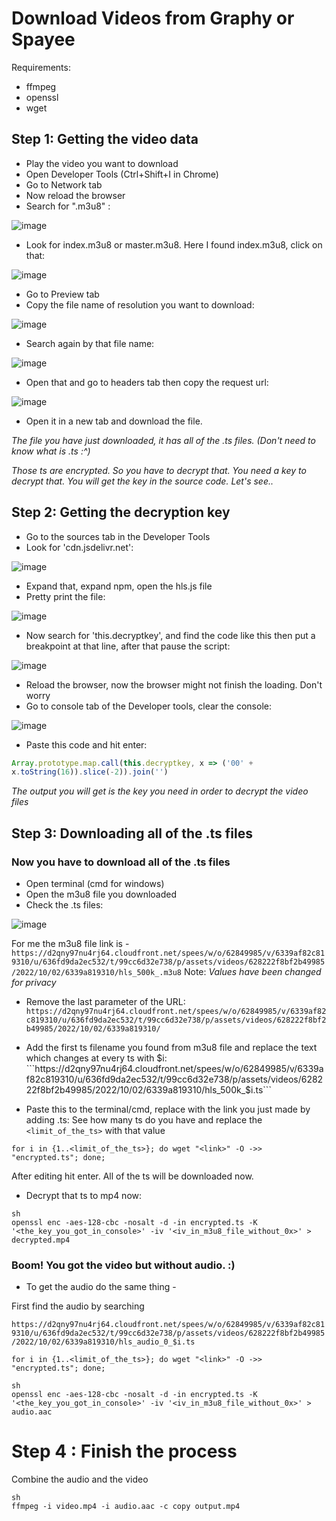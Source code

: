 # Download Videos from Graphy or Spayee
Requirements:
* ffmpeg
* openssl
* wget

## Step 1: Getting the video data

* Play the video you want to download
* Open Developer Tools (Ctrl+Shift+I in Chrome)
* Go to Network tab
* Now reload the browser
* Search for ".m3u8" : 

![image](https://user-images.githubusercontent.com/43024008/202852640-4b243437-bd41-4067-ab5c-7a709638a50e.png)
* Look for index.m3u8 or master.m3u8. Here I found index.m3u8, click on that: 

![image](https://user-images.githubusercontent.com/43024008/202852694-96ebcb15-22e9-44e5-9c5f-071197ce0a61.png)

* Go to Preview tab
* Copy the file name of resolution you want to download:

![image](https://user-images.githubusercontent.com/43024008/202852941-246a3870-87c0-4d0c-9263-b22804c87dd0.png)

* Search again by that file name:

![image](https://user-images.githubusercontent.com/43024008/202853018-6b11c536-6f59-4663-bb7e-b755c36e5dcc.png)

* Open that and go to headers tab then copy the request url:

![image](https://user-images.githubusercontent.com/43024008/202853060-50054d40-dba1-4ca1-88df-54f963c82127.png)

* Open it in a new tab and download the file.

_The file you have just downloaded, it has all of the .ts files. (Don't need to know what is .ts :^)_

_Those ts are encrypted. So you have to decrypt that. You need a key to decrypt that. You will get the key in the source code. Let's see.._

## Step 2: Getting the decryption key

* Go to the sources tab in the Developer Tools
* Look for 'cdn.jsdelivr.net': 

![image](https://user-images.githubusercontent.com/43024008/202853269-d51dbf4c-e73b-4b68-99d5-f558f92930a8.png)

* Expand that, expand npm, open the hls.js file
* Pretty print the file: 

![image](https://user-images.githubusercontent.com/43024008/202853323-de89fc83-ccf0-4e6a-a812-c14cad7fe141.png)

* Now search for 'this.decryptkey', and find the code like this then put a breakpoint at that line, after that pause the script:

![image](https://user-images.githubusercontent.com/43024008/202853438-407eba94-c24e-47c0-9fb9-444de04d752a.png)

* Reload the browser, now the browser might not finish the loading. Don't worry
* Go to console tab of the Developer tools, clear the console: 

![image](https://user-images.githubusercontent.com/43024008/202853559-52087dda-a96c-442e-b4e6-f13a6f49c41d.png)

* Paste this code and hit enter:

```js
Array.prototype.map.call(this.decryptkey, x => ('00' +
x.toString(16)).slice(-2)).join('')
```
_The output you will get is the key you need in order to decrypt the video files_

## Step 3: Downloading all of the .ts files

### Now you have to download all of the .ts files

* Open terminal (cmd for windows)
* Open the m3u8 file you downloaded
* Check the .ts files:

![image](https://user-images.githubusercontent.com/43024008/202854385-7ff441d2-b0c3-491a-a709-9a747a9f5fc6.png)

For me the m3u8 file link is - ```https://d2qny97nu4rj64.cloudfront.net/spees/w/o/62849985/v/6339af82c819310/u/636fd9da2ec532/t/99cc6d32e738/p/assets/videos/628222f8bf2b49985/2022/10/02/6339a819310/hls_500k_.m3u8```
Note: _Values have been changed for privacy_

* Remove the last parameter of the URL:
```https://d2qny97nu4rj64.cloudfront.net/spees/w/o/62849985/v/6339af82c819310/u/636fd9da2ec532/t/99cc6d32e738/p/assets/videos/628222f8bf2b49985/2022/10/02/6339a819310/```

* Add the first ts filename you found from m3u8 file and replace the text which changes at every ts with $i:
```https://d2qny97nu4rj64.cloudfront.net/spees/w/o/62849985/v/6339af82c819310/u/636fd9da2ec532/t/99cc6d32e738/p/assets/videos/628222f8bf2b49985/2022/10/02/6339a819310/hls_500k_$i.ts```

* Paste this to the terminal/cmd, replace <link> with the link you just made by adding .ts:
See how many ts do you have and replace the ```<limit_of_the_ts>``` with that value
```
for i in {1..<limit_of_the_ts>}; do wget "<link>" -O ->> "encrypted.ts"; done;
```
After editing hit enter. All of the ts will be downloaded now.

* Decrypt that ts to mp4 now:
```
sh
openssl enc -aes-128-cbc -nosalt -d -in encrypted.ts -K '<the_key_you_got_in_console>' -iv '<iv_in_m3u8_file_without_0x>' > decrypted.mp4
```
### Boom! You got the video but without audio. :)

* To get the audio do the same thing - 

First find the audio by searching

```https://d2qny97nu4rj64.cloudfront.net/spees/w/o/62849985/v/6339af82c819310/u/636fd9da2ec532/t/99cc6d32e738/p/assets/videos/628222f8bf2b49985/2022/10/02/6339a819310/hls_audio_0_$i.ts```

```
for i in {1..<limit_of_the_ts>}; do wget "<link>" -O ->> "encrypted.ts"; done;
```

```
sh
openssl enc -aes-128-cbc -nosalt -d -in encrypted.ts -K '<the_key_you_got_in_console>' -iv '<iv_in_m3u8_file_without_0x>' > audio.aac
```

# Step 4 : Finish the process

Combine the audio and the video

```
sh
ffmpeg -i video.mp4 -i audio.aac -c copy output.mp4
```


